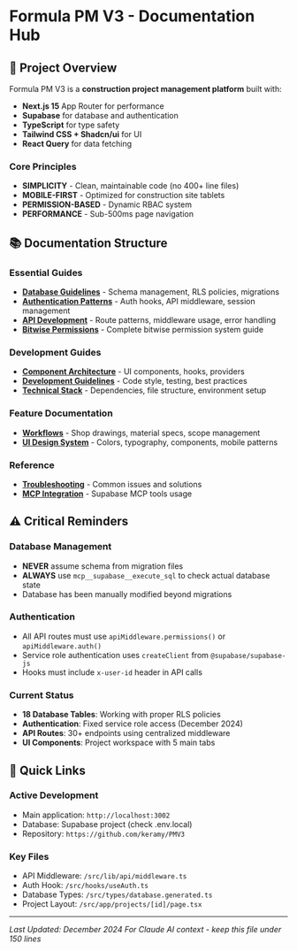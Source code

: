 # Formula PM V3 - Documentation Hub

## 🚀 Project Overview

Formula PM V3 is a **construction project management platform** built with:
- **Next.js 15** App Router for performance
- **Supabase** for database and authentication  
- **TypeScript** for type safety
- **Tailwind CSS + Shadcn/ui** for UI
- **React Query** for data fetching

### Core Principles
- **SIMPLICITY** - Clean, maintainable code (no 400+ line files)
- **MOBILE-FIRST** - Optimized for construction site tablets
- **PERMISSION-BASED** - Dynamic RBAC system
- **PERFORMANCE** - Sub-500ms page navigation

## 📚 Documentation Structure

### Essential Guides
- [**Database Guidelines**](./DATABASE-GUIDELINES.md) - Schema management, RLS policies, migrations
- [**Authentication Patterns**](./AUTHENTICATION-PATTERNS.md) - Auth hooks, API middleware, session management
- [**API Development**](./API-PATTERNS.md) - Route patterns, middleware usage, error handling
- [**Bitwise Permissions**](./PERMISSIONS-BITWISE.md) - Complete bitwise permission system guide

### Development Guides  
- [**Component Architecture**](./COMPONENT-ARCHITECTURE.md) - UI components, hooks, providers
- [**Development Guidelines**](./DEVELOPMENT-GUIDELINES.md) - Code style, testing, best practices
- [**Technical Stack**](./TECHNICAL-STACK.md) - Dependencies, file structure, environment setup

### Feature Documentation
- [**Workflows**](./WORKFLOWS.md) - Shop drawings, material specs, scope management
- [**UI Design System**](./UI-DESIGN-SYSTEM.md) - Colors, typography, components, mobile patterns

### Reference
- [**Troubleshooting**](./TROUBLESHOOTING.md) - Common issues and solutions
- [**MCP Integration**](./MCP-INTEGRATION.md) - Supabase MCP tools usage

## ⚠️ Critical Reminders

### Database Management
- **NEVER** assume schema from migration files
- **ALWAYS** use `mcp__supabase__execute_sql` to check actual database state
- Database has been manually modified beyond migrations

### Authentication
- All API routes must use `apiMiddleware.permissions()` or `apiMiddleware.auth()`
- Service role authentication uses `createClient` from `@supabase/supabase-js`
- Hooks must include `x-user-id` header in API calls

### Current Status
- **18 Database Tables**: Working with proper RLS policies
- **Authentication**: Fixed service role access (December 2024)
- **API Routes**: 30+ endpoints using centralized middleware
- **UI Components**: Project workspace with 5 main tabs

## 🔗 Quick Links

### Active Development
- Main application: `http://localhost:3002`
- Database: Supabase project (check .env.local)
- Repository: `https://github.com/keramy/PMV3`

### Key Files
- API Middleware: `/src/lib/api/middleware.ts`
- Auth Hook: `/src/hooks/useAuth.ts`
- Database Types: `/src/types/database.generated.ts`
- Project Layout: `/src/app/projects/[id]/page.tsx`

---
*Last Updated: December 2024*
*For Claude AI context - keep this file under 150 lines*